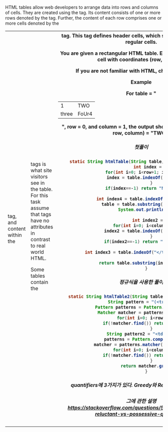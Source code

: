 HTML tables allow web developers to arrange data into rows and columns of cells. They are created using the <table> tag. Its content consists of one or more rows denoted by the <tr> tag. Further, the content of each row comprises one or more cells denoted by the <td> tag, and content within the <td> tags is what site visitors see in the table. For this task assume that tags have no attributes in contrast to real world HTML.

Some tables contain the <th> tag. This tag defines header cells, which shouldn't be counted as regular cells.

You are given a rectangular HTML table. Extract the content of the cell with coordinates (row, column).

If you are not familiar with HTML, check out this note.

Example

For table = "<table><tr><td>1</td><td>TWO</td></tr><tr><td>three</td><td>FoUr4</td></tr></table>", row = 0, and column = 1, the output should be
htmlTable(table, row, column) = "TWO".

##### 첫풀이
```java
	static String htmlTable(String table, int row, int column) {
		int index = 0;
		for(int i=0; i<row+1; i++){			
			index = table.indexOf("<tr>", index+1);
		}
		if(index==-1) return "No such cell";
		
		int index4 = table.indexOf("</tr>", index);
		table = table.substring(index, index4);
		System.out.println(table);
		
		int index2 = 0;
		for(int i=0; i<column+1; i++){
			index2 = table.indexOf("<td>", index2+1);
		}
		if(index2==-1) return "No such cell";
		
		int index3 = table.indexOf("</td>", index2);		
		
		return table.substring(index2+4, index3);
	}
```

##### 정규식을 사용한 풀이
```java
	static String htmlTable2(String table, int row, int column) {
		String pattern = "(<tr>.*?</tr>)";
		Pattern patterns = Pattern.compile(pattern);
		Matcher matcher = patterns.matcher(table);
		for(int i=0; i<row+1; i++){
			if(!matcher.find()) return "No such cell";
		}
		String pattern2 = "<td>(.*?)</td>";
		patterns = Pattern.compile(pattern2);
		matcher = patterns.matcher(matcher.group(0));
		for(int i=0; i<column+1; i++){
			if(!matcher.find()) return "No such cell";
		}
		return matcher.group(1);
	}
```
##### quantifiers에 3가지가 있다. Greedy와 Reluctant, Possessive
##### 그에 관한 설명 https://stackoverflow.com/questions/5319840/greedy-vs-reluctant-vs-possessive-quantifiers